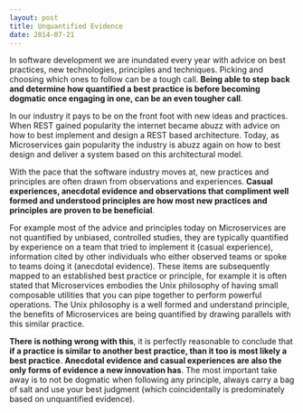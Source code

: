 ```yaml
---
layout: post
title: Unquantified Evidence
date: 2014-07-21
---
```


In software development we are inundated every year with advice on best
practices, new technologies, principles and techniques. Picking and choosing
which ones to follow can be a tough call. **Being able to step back and determine
how quantified a best practice is before becoming dogmatic once engaging in
one, can be an even tougher call**.

<!--more-->

In our industry it pays to be on the front foot with new ideas and practices.
When REST gained popularity the internet became abuzz with advice on how to
best implement and design a REST based architecture. Today, as Microservices
gain popularity the industry is abuzz again on how to best design and deliver a
system based on this architectural model.

With the pace that the software industry moves at, new practices and principles
are often drawn from observations and experiences. **Casual experiences,
anecdotal evidence and observations that compliment well formed and understood
principles are how most new practices and principles are proven to be
beneficial**.

For example most of the advice and principles today on Microservices are not
quantified by unbiased, controlled studies, they are typically quantified by
experience on a team that tried to implement it (casual experience),
information cited by other individuals who either observed teams or spoke to
teams doing it (anecdotal evidence). These items are subsequently mapped to an
established best practice or principle, for example it is often stated that
Microservices embodies the Unix philosophy of having small composable utilities
that you can pipe together to perform powerful operations. The Unix philosophy
is a well formed and understand principle, the benefits of Microservices are
being quantified by drawing parallels with this similar practice.

**There is nothing wrong with this**, it is perfectly reasonable to conclude that
**if a practice is similar to another best practice, than it too is most likely a
best practice**. **Anecdotal evidence and casual experiences are also the only
forms of evidence a new innovation has**. The most important take away is to not
be dogmatic when following any principle, always carry a bag of salt and use
your best judgment (which coincidentally is predominately based on unquantified
evidence).


